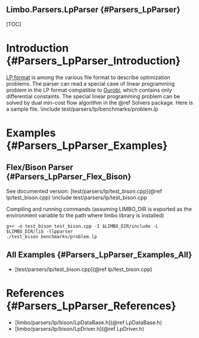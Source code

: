 Limbo.Parsers.LpParser {#Parsers_LpParser}
---------

[TOC]

# Introduction {#Parsers_LpParser_Introduction}

[LP format](https://www.gurobi.com/documentation/6.5/refman/lp_format.html) is among the various file format to describe optimization problems. 
The parser can read a special case of linear programming problem in the LP format compatible to [Gurobi](https://www.gurobi.com), which contains only differential constaints. 
The special linear programming problem can be solved by dual min-cost flow algorithm in the @ref Solvers package. 
Here is a sample file.
\include test/parsers/lp/benchmarks/problem.lp

# Examples {#Parsers_LpParser_Examples}

## Flex/Bison Parser {#Parsers_LpParser_Flex_Bison}

See documented version: [test/parsers/lp/test_bison.cpp](@ref lp/test_bison.cpp)
\include test/parsers/lp/test_bison.cpp

Compiling and running commands (assuming LIMBO_DIR is exported as the environment variable to the path where limbo library is installed)
~~~~~~~~~~~~~~~~
g++ -o test_bison test_bison.cpp -I $LIMBO_DIR/include -L $LIMBO_DIR/lib -llpparser
./test_bison benchmarks/problem.lp
~~~~~~~~~~~~~~~~

## All Examples {#Parsers_LpParser_Examples_All}

- [test/parsers/lp/test_bison.cpp](@ref lp/test_bison.cpp)

# References {#Parsers_LpParser_References}

- [limbo/parsers/lp/bison/LpDataBase.h](@ref LpDataBase.h)
- [limbo/parsers/lp/bison/LpDriver.h](@ref LpDriver.h)
